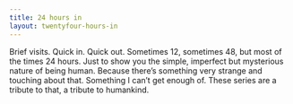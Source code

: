```yaml
---
title: 24 hours in
layout: twentyfour-hours-in
---
```



Brief visits. Quick in. Quick out. Sometimes 12, sometimes 48, but most of the times 24 hours. Just to show you the simple, imperfect but mysterious nature of being human. Because there’s something very strange and touching about that. Something I can’t get enough of. These series are a tribute to that, a tribute to humankind.&nbsp;